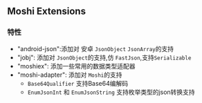 ## Moshi Extensions

### 特性

- "android-json":添加对 安卓 `JsonObject` `JsonArray`的支持
- "jobj": 添加对 `JsonObject`的支持,仿 `FastJson`,支持`Serializable`
- "moshiex": 添加一些常用的数据类型适配器
- "moshi-adapter": 添加对 `Moshi`的支持
    - `Base64Qualifier` 支持Base64编解码
    - `EnumJsonInt` 和 `EnumJsonString` 支持枚举类型的json转换支持
    

